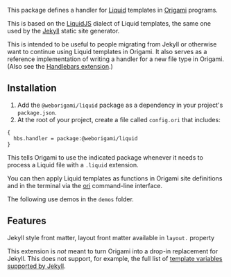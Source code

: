 This package defines a handler for [Liquid](https://shopify.github.io/liquid/) templates in [Origami](https://weborigami.org) programs.

This is based on the [LiquidJS](https://liquidjs.com/) dialect of Liquid templates, the same one used by the [Jekyll](https://jekyllrb.com/) static site generator.

This is intended to be useful to people migrating from Jekyll or otherwise want to continue using Liquid templates in Origami. It also serves as a reference implementation of writing a handler for a new file type in Origami. (Also see the [Handlebars extension](../handlebars/).)

## Installation

1. Add the `@weborigami/liquid` package as a dependency in your project's `package.json`.
1. At the root of your project, create a file called `config.ori` that includes:

```
{
  hbs.handler = package:@weborigami/liquid
}
```

This tells Origami to use the indicated package whenever it needs to process a Liquid file with a `.liquid` extension.

You can then apply Liquid templates as functions in Origami site definitions and in the terminal via the [ori](https://weborigami.org/cli) command-line interface.

The following use demos in the `demos` folder.

## Features

Jekyll style front matter, layout front matter available in `layout.` property

This extension is _not_ meant to turn Origami into a drop-in replacement for Jekyll. This does not support, for example, the full list of [template variables supported by Jekyll](https://jekyllrb.com/docs/variables/).
